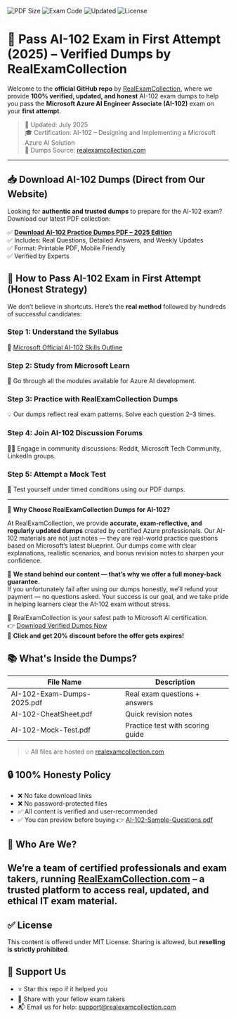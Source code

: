 ![PDF Size](https://img.shields.io/badge/PDF-Preview-blue?style=flat-square&logo=adobeacrobatreader&logoColor=yellow)
![Exam Code](https://img.shields.io/badge/AI--102-Microsoft%20Identity-orange?style=flat-square&logo=microsoft)
![Updated](https://img.shields.io/badge/Updated-2025-brightgreen?style=flat-square)
![License](https://img.shields.io/badge/License-MIT-informational?style=flat-square&logoColor=skyblue)
# 🎯 Pass AI-102 Exam in First Attempt (2025) – Verified Dumps by RealExamCollection

Welcome to the **official GitHub repo** by [RealExamCollection](https://www.realexamcollection.com), where we provide **100% verified, updated, and honest** AI-102 exam dumps to help you pass the **Microsoft Azure AI Engineer Associate (AI-102)** exam on your **first attempt**.

> 📅 Updated: July 2025  
> 🎓 Certification: AI-102 – Designing and Implementing a Microsoft Azure AI Solution  
> 🔗 Dumps Source: [realexamcollection.com](https://www.realexamcollection.com/microsoft/ai-102-dumps.html)

---

## 📥 Download AI-102 Dumps (Direct from Our Website)

Looking for **authentic and trusted dumps** to prepare for the AI-102 exam? Download our latest PDF collection:

✅ **[Download AI-102 Practice Dumps PDF – 2025 Edition](https://www.realexamcollection.com/microsoft/ai-102-dumps.html)**  
✅ Includes: Real Questions, Detailed Answers, and Weekly Updates  
✅ Format: Printable PDF, Mobile Friendly  
✅ Verified by Experts

## 🧠 How to Pass AI-102 Exam in First Attempt (Honest Strategy)

We don’t believe in shortcuts. Here’s the **real method** followed by hundreds of successful candidates:

### Step 1: Understand the Syllabus  
🔗 [Microsoft Official AI-102 Skills Outline](https://www.realexamcollection.com/microsoft/ai-102-dumps.html)

### Step 2: Study from Microsoft Learn  
🧠 Go through all the modules available for Azure AI development.

### Step 3: Practice with RealExamCollection Dumps  
💡 Our dumps reflect real exam patterns. Solve each question 2–3 times.

### Step 4: Join AI-102 Discussion Forums  
👨‍💻 Engage in community discussions: Reddit, Microsoft Tech Community, LinkedIn groups.

### Step 5: Attempt a Mock Test  
📄 Test yourself under timed conditions using our PDF dumps.

---
🎯 **Why Choose RealExamCollection Dumps for AI-102?**

At RealExamCollection, we provide **accurate, exam-reflective, and regularly updated dumps** created by certified Azure professionals. Our AI-102 materials are not just notes — they are real-world practice questions based on Microsoft’s latest blueprint. Our dumps come with clear explanations, realistic scenarios, and bonus revision notes to sharpen your confidence.

💸 **We stand behind our content — that’s why we offer a full money-back guarantee.**  
If you unfortunately fail after using our dumps honestly, we’ll refund your payment — no questions asked. Your success is our goal, and we take pride in helping learners clear the AI-102 exam without stress.

🚀 RealExamCollection is your safest path to Microsoft AI certification.  
👉 [Download Verified Dumps Now](https://www.realexamcollection.com/microsoft/ai-102-dumps.html)  
🎁 **Click and get 20% discount before the offer gets expires!**


## 📚 What's Inside the Dumps?

| File Name                        | Description                         |
|----------------------------------|-------------------------------------|
| AI-102-Exam-Dumps-2025.pdf       | Real exam questions + answers       |
| AI-102-CheatSheet.pdf            | Quick revision notes                |
| AI-102-Mock-Test.pdf             | Practice test with scoring guide    |

> 💡 All files are hosted on [realexamcollection.com](https://www.realexamcollection.com)

## 🔒 100% Honesty Policy

- ❌ No fake download links  
- ❌ No password-protected files  
- ✅ All content is verified and user-recommended  
- ✅ You can preview before buying
👉 [AI-102-Sample-Questions.pdf](AI-102-Sample-Questions-RealExamCollection.pdf)


## 👥 Who Are We?

We’re a team of certified professionals and exam takers, running [RealExamCollection.com](https://www.realexamcollection.com) – a trusted platform to access **real, updated, and ethical** IT exam material.  
---

## ✅ License

This content is offered under MIT License. Sharing is allowed, but **reselling is strictly prohibited**.

## 🌟 Support Us

- ⭐ Star this repo if it helped you  
- 🔗 Share with your fellow exam takers  
- 📬 Email us for help: support@realexamcollection.com  
